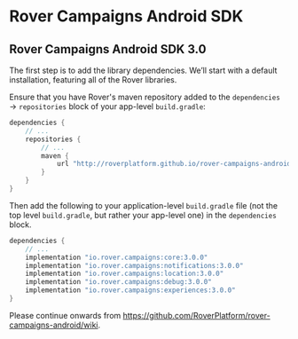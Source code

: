 # Rover Campaigns Android SDK

## Rover Campaigns Android SDK 3.0

The first step is to add the library dependencies.  We’ll start with a default
installation, featuring all of the Rover libraries.

Ensure that you have Rover's maven repository added to the `dependencies` →
`repositories` block of your app-level `build.gradle`:

```groovy
dependencies {
    // ...
    repositories {
        // ...
        maven {
            url "http://roverplatform.github.io/rover-campaigns-android/maven"
        }
    }
}
```

Then add the following to your application-level `build.gradle` file (not the
top level `build.gradle`, but rather your app-level one) in the `dependencies`
block.
 
```groovy
dependencies {
    // ...
    implementation "io.rover.campaigns:core:3.0.0"
    implementation "io.rover.campaigns:notifications:3.0.0"
    implementation "io.rover.campaigns:location:3.0.0"
    implementation "io.rover.campaigns:debug:3.0.0"
    implementation "io.rover.campaigns:experiences:3.0.0"
}
```

Please continue onwards from https://github.com/RoverPlatform/rover-campaigns-android/wiki.
